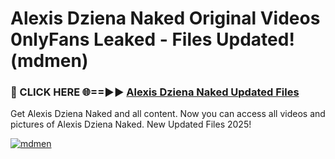 # Alexis Dziena Naked Original Videos 0nlyFans Leaked - Files Updated! (mdmen)

<h3>🔴 CLICK HERE 🌐==►► <a href="https://tinyurl.com/up5wt9bj" rel="nofollow">Alexis Dziena Naked Updated Files</a></h3>

Get Alexis Dziena Naked and all content. Now you can access all videos and pictures of Alexis Dziena Naked. New Updated Files 2025!

[![mdmen](https://i.imgur.com/ABiUzMV.gif)](https://tinyurl.com/up5wt9bj)
